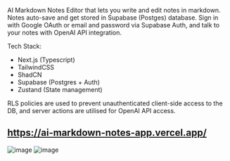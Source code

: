 AI Markdown Notes Editor that lets you write and edit notes in markdown. Notes auto-save and get stored in Supabase (Postges) database. Sign in with Google OAuth or email and password via Supabase Auth, and talk to your notes with OpenAI API integration.

Tech Stack:

- Next.js (Typescript)
- TailwindCSS
- ShadCN
- Supabase (Postgres + Auth)
- Zustand (State management)

RLS policies are used to prevent unauthenticated client-side access to the DB, and server actions are utilised for OpenAI API access.

## https://ai-markdown-notes-app.vercel.app/

![image](https://github.com/user-attachments/assets/42435d8f-d41e-4e81-b901-058f625e2dfb)
![image](https://github.com/user-attachments/assets/843e2005-1d13-46c2-8ac1-5b21fe71d7b9)
